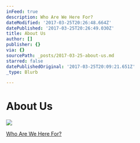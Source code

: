 ```yaml
---
inFeed: true
description: Who Are We Here For?
dateModified: '2017-03-25T20:26:48.664Z'
datePublished: '2017-03-25T20:26:49.030Z'
title: About Us
author: []
publisher: {}
via: {}
sourcePath: _posts/2017-03-25-about-us.md
starred: false
datePublishedOriginal: '2017-03-25T20:09:21.651Z'
_type: Blurb

---
```

# About Us
![](https://the-grid-user-content.s3-us-west-2.amazonaws.com/3c4560a2-b9a2-452f-bae0-e880f8ea0575.jpg)

[Who Are We Here For?][0]

[0]: http://itsamans.world/who-we-are-here-for